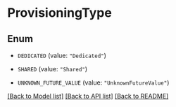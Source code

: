 # ProvisioningType

## Enum


* `DEDICATED` (value: `"Dedicated"`)

* `SHARED` (value: `"Shared"`)

* `UNKNOWN_FUTURE_VALUE` (value: `"UnknownFutureValue"`)


[[Back to Model list]](../README.md#documentation-for-models) [[Back to API list]](../README.md#documentation-for-api-endpoints) [[Back to README]](../README.md)


